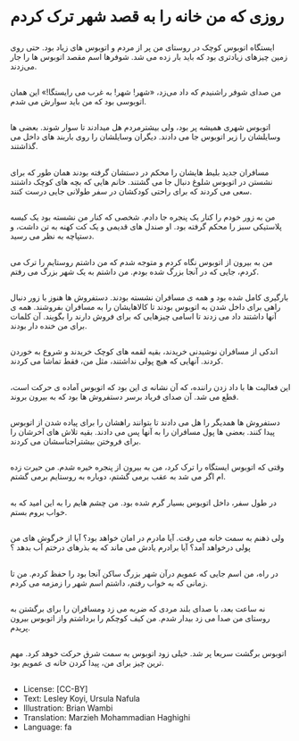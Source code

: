 # روزی که من خانه را به قصد شهر ترک کردم

##
ایستگاه اتوبوس کوچک در روستای من پر از مردم و اتوبوس های زیاد بود. حتی روی زمین چیزهای زیادتری بود که باید بار زده می شد. شوفرها اسم مقصد اتوبوس ها را جار می‌زدند.

##
من صدای شوفر راشنیدم که داد می‌زد، «شهر! شهر! به غرب می رایستگا!» این همان اتوبوسی بود که من باید سوارش می شدم.

##
اتوبوس شهری همیشه پر بود، ولی بیشترمردم هل میدادند تا سوار شوند. بعضی ها وسایلشان را زیر اتوبوس جا می دادند. دیگران وسایلشان را روی باربند های داخل می گذاشتند.

##
مسافران جدید بلیط هایشان را محکم در دستشان گرفته بودند همان طور که برای نشستن در اتوبوس شلوغ دنبال جا می گشتند. خانم هایی که بچه های کوچک داشتند سعی می کردند که برای راحتی کودکشان در سفر طولانی جایی درست کنند.

##
من به زور خودم را کنار یک پنجره جا دادم. شخصی که کنار من نشسته بود یک کیسه پلاستیکی سبز را محکم گرفته بود. او صندل های قدیمی و یک کت کهنه به تن داشت، و دستپاچه به نظر می رسید.

##
من به بیرون از اتوبوس نگاه کردم و متوجه شدم که من داشتم روستایم را ترک می کردم، جایی که در آنجا بزرگ شده بودم. من داشتم به یک شهر بزرگ می رفتم.

##
بارگیری کامل شده بود و همه ی مسافران نشسته بودند. دستفروش ها هنوز با زور دنبال راهی برای داخل شدن به اتوبوس بودند تا کالاهایشان را به مسافران بفروشند. همه ی آنها داشتند داد می زدند تا اسامی چیزهایی که برای فروش دارند را بگویند. آن کلمات برای من خنده دار بودند.

##
اندکی از مسافران نوشیدنی خریدند، بقیه لقمه های کوچک خریدند و شروع به خوردن کردند. آنهایی که هیچ پولی نداشتند، مثل من، فقط تماشا می کردند.

##
این فعالیت ها با داد زدن راننده، که آن نشانه ی این بود که اتوبوس آماده ی حرکت است، قطع می شد. آن صدای فریاد برسر دستفروش ها بود که به بیرون بروند.

##
دستفروش ها همدیگر را هل می دادند تا بتوانند راهشان را برای پیاده شدن از اتوبوس پیدا کنند. بعضی ها پول مسافران را به آنها پس می دادند. بقیه تلاش های آخرشان را برای فروختن بیشتراجناسشان می کردند.

##
وقتی که اتوبوس ایستگاه را ترک کرد، من به بیرون از پنجره خیره شدم. من حیرت زده ام اگر می شد به عقب برمی گشتم، دوباره به روستایم برمی گشتم.

##
در طول سفر، داخل اتوبوس بسیار گرم شده بود. من چشم هایم را به این امید که به خواب بروم بستم.

##
ولی ذهنم به سمت خانه می رفت. آیا مادرم در امان خواهد بود؟ آیا از خرگوش های من پولی درخواهد آمد؟ آیا برادرم یادش می ماند که به بذرهای درختم آب بدهد ؟

##
در راه، من اسم جایی که عمویم درآن شهر بزرگ ساکن آنجا بود را حفظ کردم. من تا زمانی که به خواب رفتم، داشتم اسم شهر را زمزمه می کردم.

##
نه ساعت بعد، با صدای بلند مردی که ضربه می زد ومسافران را برای برگشتن به روستای من صدا می زد بیدار شدم. من کیف کوچکم را برداشتم واز اتوبوس بیرون پریدم.

##
اتوبوس برگشت سریعا پر شد. خیلی زود اتوبوس به سمت شرق حرکت خوهد کرد. مهم ترین چیز برای من، پیدا کردن خانه ی عمویم بود.

##
* License: [CC-BY]
* Text: Lesley Koyi, Ursula Nafula
* Illustration: Brian Wambi
* Translation: Marzieh Mohammadian Haghighi
* Language: fa
